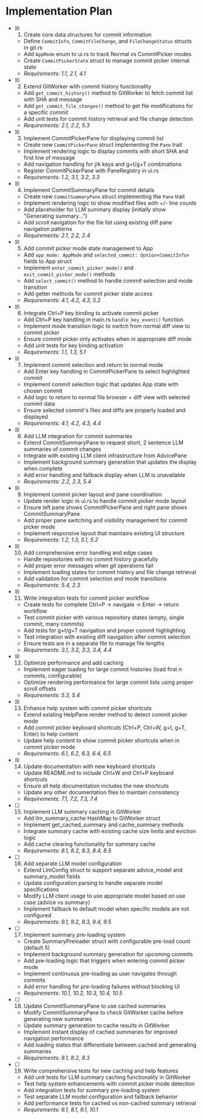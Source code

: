 # Implementation Plan

- [x] 1. Create core data structures for commit information
  - Define `CommitInfo`, `CommitFileChange`, and `FileChangeStatus` structs in git.rs
  - Add `AppMode` enum to ui.rs to track Normal vs CommitPicker modes
  - Create `CommitPickerState` struct to manage commit picker internal state
  - _Requirements: 1.1, 2.1, 4.1_

- [x] 2. Extend GitWorker with commit history functionality
  - Add `get_commit_history()` method to GitWorker to fetch commit list with SHA and message
  - Add `get_commit_file_changes()` method to get file modifications for a specific commit
  - Add unit tests for commit history retrieval and file change detection
  - _Requirements: 2.1, 2.2, 5.3_

- [x] 3. Implement CommitPickerPane for displaying commit list
  - Create new `CommitPickerPane` struct implementing the `Pane` trait
  - Implement rendering logic to display commits with short SHA and first line of message
  - Add navigation handling for j/k keys and g+t/g+T combinations
  - Register CommitPickerPane with PaneRegistry in ui.rs
  - _Requirements: 1.2, 3.1, 3.2, 3.3_

- [x] 4. Implement CommitSummaryPane for commit details
  - Create new `CommitSummaryPane` struct implementing the `Pane` trait
  - Implement rendering logic to show modified files with +/- line counts
  - Add placeholder for LLM summary display (initially show "Generating summary...")
  - Add scroll navigation for the file list using existing diff pane navigation patterns
  - _Requirements: 2.1, 2.2, 2.4_

- [x] 5. Add commit picker mode state management to App
  - Add `app_mode: AppMode` and `selected_commit: Option<CommitInfo>` fields to App struct
  - Implement `enter_commit_picker_mode()` and `exit_commit_picker_mode()` methods
  - Add `select_commit()` method to handle commit selection and mode transition
  - Add getter methods for commit picker state access
  - _Requirements: 4.1, 4.2, 4.3, 5.2_

- [x] 6. Integrate Ctrl+P key binding to activate commit picker
  - Add Ctrl+P key handling in main.rs `handle_key_event()` function
  - Implement mode transition logic to switch from normal diff view to commit picker
  - Ensure commit picker only activates when in appropriate diff mode
  - Add unit tests for key binding activation
  - _Requirements: 1.1, 1.3, 5.1_

- [x] 7. Implement commit selection and return to normal mode
  - Add Enter key handling in CommitPickerPane to select highlighted commit
  - Implement commit selection logic that updates App state with chosen commit
  - Add logic to return to normal file browser + diff view with selected commit data
  - Ensure selected commit's files and diffs are properly loaded and displayed
  - _Requirements: 4.1, 4.2, 4.3, 4.4_

- [x] 8. Add LLM integration for commit summaries
  - Extend CommitSummaryPane to request short, 2 sentence LLM summaries of commit changes
  - Integrate with existing LLM client infrastructure from AdvicePane
  - Implement background summary generation that updates the display when complete
  - Add error handling and fallback display when LLM is unavailable
  - _Requirements: 2.2, 2.3, 5.4_

- [x] 9. Implement commit picker layout and pane coordination
  - Update render logic in ui.rs to handle commit picker mode layout
  - Ensure left pane shows CommitPickerPane and right pane shows CommitSummaryPane
  - Add proper pane switching and visibility management for commit picker mode
  - Implement responsive layout that maintains existing UI structure
  - _Requirements: 1.2, 1.3, 5.1, 5.2_

- [x] 10. Add comprehensive error handling and edge cases
  - Handle repositories with no commit history gracefully
  - Add proper error messages when git operations fail
  - Implement loading states for commit history and file change retrieval
  - Add validation for commit selection and mode transitions
  - _Requirements: 5.4, 2.3_

- [x] 11. Write integration tests for commit picker workflow
  - Create tests for complete Ctrl+P -> navigate -> Enter -> return workflow
  - Test commit picker with various repository states (empty, single commit, many commits)
  - Add tests for g+t/g+T navigation and proper commit highlighting
  - Test integration with existing diff navigation after commit selection
  - Ensure tests are in a separate file to manage file lengths
  - _Requirements: 3.1, 3.2, 3.3, 3.4, 4.4_

- [x] 12. Optimize performance and add caching
  - Implement eager loading for large commit histories (load first n commits, configurable)
  - Optimize rendering performance for large commit lists using proper scroll offsets
  - _Requirements: 5.3, 5.4_

- [x] 13. Enhance help system with commit picker shortcuts
  - Extend existing HelpPane render method to detect commit picker mode
  - Add commit picker keyboard shortcuts (Ctrl+P, Ctrl+W, g+t, g+T, Enter) to help content
  - Update help content to show commit picker shortcuts when in commit picker mode
  - _Requirements: 6.1, 6.2, 6.3, 6.4, 6.5_

- [x] 14. Update documentation with new keyboard shortcuts
  - Update README.md to include Ctrl+W and Ctrl+P keyboard shortcuts
  - Ensure all help documentation includes the new shortcuts
  - Update any other documentation files to maintain consistency
  - _Requirements: 7.1, 7.2, 7.3, 7.4_

- [ ] 15. Implement LLM summary caching in GitWorker
  - Add llm_summary_cache HashMap to GitWorker struct
  - Implement get_cached_summary and cache_summary methods
  - Integrate summary cache with existing cache size limits and eviction logic
  - Add cache clearing functionality for summary cache
  - _Requirements: 8.1, 8.2, 8.3, 8.4, 8.5_

- [ ] 16. Add separate LLM model configuration
  - Extend LlmConfig struct to support separate advice_model and summary_model fields
  - Update configuration parsing to handle separate model specifications
  - Modify LLM client usage to use appropriate model based on use case (advice vs summary)
  - Implement fallback to default model when specific models are not configured
  - _Requirements: 9.1, 9.2, 9.3, 9.4, 9.5_

- [ ] 17. Implement summary pre-loading system
  - Create SummaryPreloader struct with configurable pre-load count (default 5)
  - Implement background summary generation for upcoming commits
  - Add pre-loading logic that triggers when entering commit picker mode
  - Implement continuous pre-loading as user navigates through commits
  - Add error handling for pre-loading failures without blocking UI
  - _Requirements: 10.1, 10.2, 10.3, 10.4, 10.5_

- [ ] 18. Update CommitSummaryPane to use cached summaries
  - Modify CommitSummaryPane to check GitWorker cache before generating new summaries
  - Update summary generation to cache results in GitWorker
  - Implement instant display of cached summaries for improved navigation performance
  - Add loading states that differentiate between cached and generating summaries
  - _Requirements: 8.1, 8.2, 8.3_

- [ ] 19. Write comprehensive tests for new caching and help features
  - Add unit tests for LLM summary caching functionality in GitWorker
  - Test help system enhancements with commit picker mode detection
  - Add integration tests for summary pre-loading system
  - Test separate LLM model configuration and fallback behavior
  - Add performance tests for cached vs non-cached summary retrieval
  - _Requirements: 6.1, 8.1, 9.1, 10.1_
